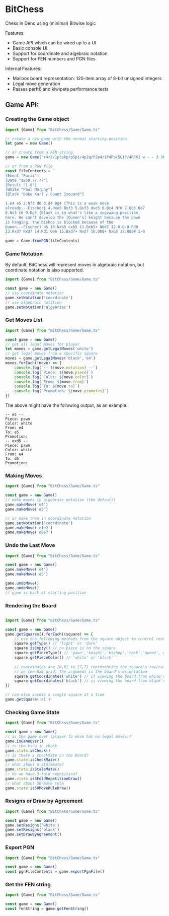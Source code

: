 # BitChess
Chess in Deno using (minimal) Bitwise logic

Features:
- Game API which can be wired up to a UI
- Basic console UI
- Support for coordinate and algebraic notation
- Support for FEN numbers and PGN files

Internal Features:
- Mailbox board representation: 120-item array of 8-bit unsigned integers
- Legal move generation
- Passes perft6 and kiwipete performance tests

## Game API:

### Creating the Game object

```typescript
import {Game} from "BitChess/Game/Game.ts"

// create a new game with the normal starting position
let game = new Game()

// or create from a FEN string
game = new Game('r4r2/1p3pkp/p5p1/4p2q/P2p4/1P4Pb/5Q1P/4RRK1 w - - 3 36')

// or from a PGN file
const fileContents = `
[Event "Paris"]
[Date "1858.??.??"]
[Result "1-0"]
[White "Paul Morphy"]
[Black "Duke Karl / Count Isouard"]

1.e4 e5 2.Nf3 d6 3.d4 Bg4 {This is a weak move
already.--Fischer} 4.dxe5 Bxf3 5.Qxf3 dxe5 6.Bc4 Nf6 7.Qb3 Qe7
8.Nc3 c6 9.Bg5 {Black is in what's like a zugzwang position
here. He can't develop the [Queen's] knight because the pawn
is hanging, the bishop is blocked because of the
Queen.--Fischer} b5 10.Nxb5 cxb5 11.Bxb5+ Nbd7 12.O-O-O Rd8
13.Rxd7 Rxd7 14.Rd1 Qe6 15.Bxd7+ Nxd7 16.Qb8+ Nxb8 17.Rd8# 1-0
`
game = Game.fromPGN(fileContents)
```
 
### Game Notation
By default, BitChess will represent moves in algebraic notation, but coordinate notation is also supported.

```typescript
import {Game} from "BitChess/Game/Game.ts"

const game = new Game()
// use coordinate notation
game.setNotation('coordinate')
// use algebraic notation
game.setNotation('algebriac')

```

### Get Moves List
```typescript
import {Game} from "BitChess/Game/Game.ts"

const game = new Game()
// get all legal moves for player
let moves = game.getLegalMoves('white')
// get legal moves from a specific square
moves = game.getLegalMoves('black','e4')
moves.forEach((move) => {
    console.log(`-- ${move.notation} --`)
    console.log(`Piece: ${move.piece}`)
    console.log(`Color: ${move.color}`)
    console.log(`From: ${move.from}`)
    console.log(`To: ${move.to}`)
    console.log(`Promotion: ${move.promotes}`)
})
```
The above might have the following output, as an example:
```text
-- e5 --
Piece: pawn
Color: white
From: e4
To: e5
Promotion:
-- exd5 --
Piece: pawn
Color: white
From: e4
To: d5
Promotion:
```

### Making Moves
```typescript
import {Game} from "BitChess/Game/Game.ts"

const game = new Game()
// make moves in algebraic notation (the default)
game.makeMove('e4')
game.makeMove('e5')

// or make them in coordinate notation
game.setNotation('coordinate')
game.makeMove('e1e2')
game.makeMove('e8e7')
```

### Undo the Last Move
```typescript
import {Game} from "BitChess/Game/Game.ts"

const game = new Game()
game.makeMove('e4')
game.makeMove('e5')

game.undoMove()
game.undoMove()
// game is back at starting position
```

### Rendering the Board
```typescript

import {Game} from "BitChess/Game/Game.ts"

const game = new Game()
game.getSquares().forEach((square) => {
    // use the following methods from the square object to control rendering
    square.getType() // 'light' or 'dark'
    square.isEmpty() // no piece is on the square
    square.getPieceType() // 'pawn','knight','bishop','rook','queen', or 'king'
    square.getPieceColor() // 'white' or 'black'
    
    // coordinates are [0,0] to [7,7] representing the square's row/column location
    // on the 8x8 grid. The argument is the board's orientation
    square.getCoordinates('white') // if viewing the board from white's perspective
    square.getCoordinates('black') // is viewing the board from black's perspective
})

// can also access a single square at a time
game.getSquare('a1')

```

### Checking Game State
```typescript
import {Game} from "BitChess/Game/Game.ts"

const game = new Game()
// is the game over (player to move has no legal moves)?
game.isGameOver()
// is the king in check
game.state.isCheck()
// is there a checkmate on the board?
game.state.isCheckMate()
// what about a stalemate?
game.state.isStaleMate()
// do we have 3-fold repetition?
game.state.is3FoldRepetitionDraw()
// what about 50-move rule
game.state.is50MoveRuleDraw()
```

### Resigns or Draw by Agreement
```typescript
import {Game} from "BitChess/Game/Game.ts"

const game = new Game()
game.setResigns('white')
game.setResigns('black')
game.setDrawByAgreement()

```

### Export PGN
```typescript
import {Game} from "BitChess/Game/Game.ts"

const game = new Game()
const pgnFileContents = game.exportPgnFile()

```

### Get the FEN string
```typescript
import {Game} from "BitChess/Game/Game.ts"

const game = new Game()
const fenString = game.getFenString()

```

